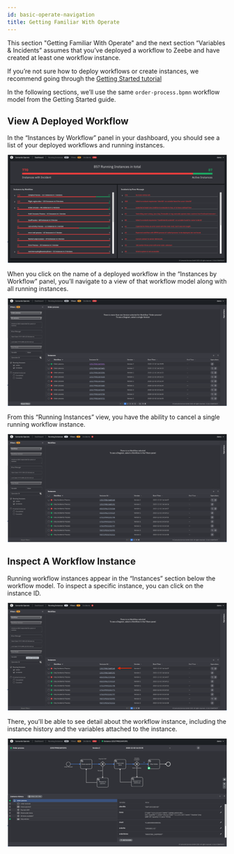 ```yaml
---
id: basic-operate-navigation
title: Getting Familiar With Operate
---
```


This section "Getting Familiar With Operate" and the next section “Variables & Incidents” assumes that you’ve deployed a workflow to Zeebe and have created at least one workflow instance. 

If you’re not sure how to deploy workflows or create instances, we recommend going through the [Getting Started tutorial](../../zeebe/getting-started/index)

In the following sections, we’ll use the same `order-process.bpmn` workflow model from the Getting Started guide. 

## View A Deployed Workflow

In the “Instances by Workflow” panel in your dashboard, you should see a list of your deployed workflows and running instances. 

![operate-view-workflow](../img/operate-introduction_dark.png)

When you click on the name of a deployed workflow in the “Instances by Workflow” panel, you’ll navigate to a view of that workflow model along with all running instances.

![operate-view-workflow](./img/operate-view-workflow_dark.png)

From this “Running Instances” view, you have the ability to cancel a single running workflow instance. 

![operate-cancel-workflow-instance](./img/operate-view-workflow-cancel_dark.png)

## Inspect A Workflow Instance

Running workflow instances appear in the “Instances” section below the workflow model. To inspect a specific instance, you can click on the instance ID. 

![operate-inspect-instance](./img/operate-workflow-instance-id_dark.png)

There, you’ll be able to see detail about the workflow instance, including the instance history and the variables attached to the instance. 

![operate-view-instance-detail](./img/operate-view-instance-detail_dark.png)


